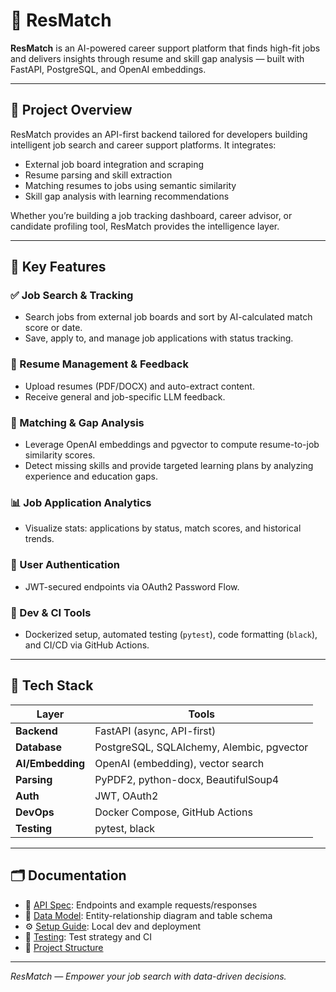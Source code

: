 # 📂 ResMatch

**ResMatch** is an AI-powered career support platform that finds high-fit jobs and delivers insights through resume and skill gap analysis — built with FastAPI, PostgreSQL, and OpenAI embeddings.

---

## 🎯 Project Overview

ResMatch provides an API-first backend tailored for developers building intelligent job search and career support platforms. It integrates:

- External job board integration and scraping
- Resume parsing and skill extraction
- Matching resumes to jobs using semantic similarity
- Skill gap analysis with learning recommendations

Whether you’re building a job tracking dashboard, career advisor, or candidate profiling tool, ResMatch provides the intelligence layer.

---

## 🚀 Key Features

### ✅ Job Search & Tracking

- Search jobs from external job boards and sort by AI-calculated match score or date.
- Save, apply to, and manage job applications with status tracking.

### 📄 Resume Management & Feedback

- Upload resumes (PDF/DOCX) and auto-extract content.
- Receive general and job-specific LLM feedback.

### 🤖 Matching & Gap Analysis

- Leverage OpenAI embeddings and pgvector to compute resume-to-job similarity scores.
- Detect missing skills and provide targeted learning plans by analyzing experience and education gaps.

### 📊 Job Application Analytics

- Visualize stats: applications by status, match scores, and historical trends.

### 🔐 User Authentication

- JWT-secured endpoints via OAuth2 Password Flow.

### 🧪 Dev & CI Tools

- Dockerized setup, automated testing (`pytest`), code formatting (`black`), and CI/CD via GitHub Actions.

---

## 🧰 Tech Stack

| Layer            | Tools                                     |
| ---------------- | ----------------------------------------- |
| **Backend**      | FastAPI (async, API-first)                |
| **Database**     | PostgreSQL, SQLAlchemy, Alembic, pgvector |
| **AI/Embedding** | OpenAI (embedding), vector search         |
| **Parsing**      | PyPDF2, python-docx, BeautifulSoup4       |
| **Auth**         | JWT, OAuth2                               |
| **DevOps**       | Docker Compose, GitHub Actions            |
| **Testing**      | pytest, black                             |

---

## 🗂️ Documentation

- 📑 [API Spec](docs/API_SPEC.md): Endpoints and example requests/responses
- 🧬 [Data Model](docs/DATA_MODEL.md): Entity-relationship diagram and table schema
- ⚙️ [Setup Guide](docs/SETUP.md): Local dev and deployment
- 🧪 [Testing](docs/TESTING.md): Test strategy and CI
- 🧭 [Project Structure](docs/PROJECT_STRUCTURE.md)

---

_ResMatch — Empower your job search with data-driven decisions._
